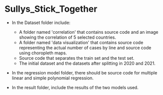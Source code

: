 # Sullys_Stick_Together
- In the Dataset folder include:
  + A folder named 'correlation' that contains source code and an image showing the correlation of 5 selected countries.
  + A folder named 'data visualization' that contains source code representing the actual number of cases by line and source code using choropleth maps.
  + Source code that separates the train set and the test set.
  + The initial dataset and the datasets after splitting in 2020 and 2021.

- In the regression model folder, there should be source code for multiple linear and simple polynomial regression.

- In the result folder, include the results of the two models used.
